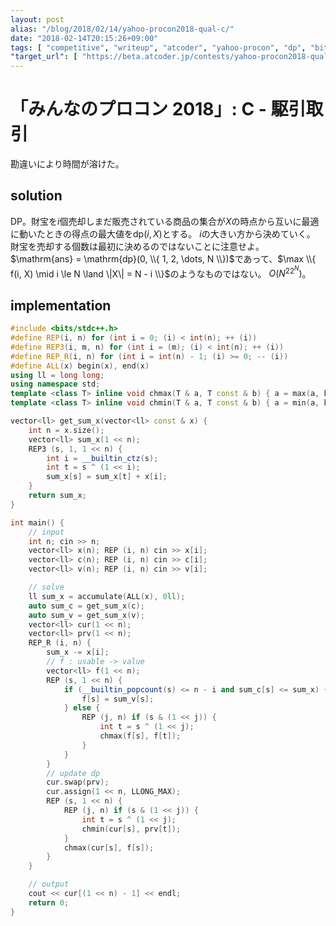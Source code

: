 ```yaml
---
layout: post
alias: "/blog/2018/02/14/yahoo-procon2018-qual-c/"
date: "2018-02-14T20:15:26+09:00"
tags: [ "competitive", "writeup", "atcoder", "yahoo-procon", "dp", "bit-dp" ]
"target_url": [ "https://beta.atcoder.jp/contests/yahoo-procon2018-qual/tasks/yahoo_procon2018_qual_c" ]
---
```


# 「みんなのプロコン 2018」: C - 駆引取引

勘違いにより時間が溶けた。

## solution

DP。財宝を$i$個売却しまだ販売されている商品の集合が$X$の時点から互いに最適に動いたときの得点の最大値を$\mathrm{dp}(i, X)$とする。
$i$の大きい方から決めていく。
財宝を売却する個数は最初に決めるのではないことに注意せよ。
$\mathrm{ans} = \mathrm{dp}(0, \\{ 1, 2, \dots, N \\})$であって、$\max \\{ f(i, X) \mid i \le N \land \|X\| = N - i \\}$のようなものではない。
$O(N^22^N)$。


## implementation

``` c++
#include <bits/stdc++.h>
#define REP(i, n) for (int i = 0; (i) < int(n); ++ (i))
#define REP3(i, m, n) for (int i = (m); (i) < int(n); ++ (i))
#define REP_R(i, n) for (int i = int(n) - 1; (i) >= 0; -- (i))
#define ALL(x) begin(x), end(x)
using ll = long long;
using namespace std;
template <class T> inline void chmax(T & a, T const & b) { a = max(a, b); }
template <class T> inline void chmin(T & a, T const & b) { a = min(a, b); }

vector<ll> get_sum_x(vector<ll> const & x) {
    int n = x.size();
    vector<ll> sum_x(1 << n);
    REP3 (s, 1, 1 << n) {
        int i = __builtin_ctz(s);
        int t = s ^ (1 << i);
        sum_x[s] = sum_x[t] + x[i];
    }
    return sum_x;
}

int main() {
    // input
    int n; cin >> n;
    vector<ll> x(n); REP (i, n) cin >> x[i];
    vector<ll> c(n); REP (i, n) cin >> c[i];
    vector<ll> v(n); REP (i, n) cin >> v[i];

    // solve
    ll sum_x = accumulate(ALL(x), 0ll);
    auto sum_c = get_sum_x(c);
    auto sum_v = get_sum_x(v);
    vector<ll> cur(1 << n);
    vector<ll> prv(1 << n);
    REP_R (i, n) {
        sum_x -= x[i];
        // f : usable -> value
        vector<ll> f(1 << n);
        REP (s, 1 << n) {
            if (__builtin_popcount(s) <= n - i and sum_c[s] <= sum_x) {
                f[s] = sum_v[s];
            } else {
                REP (j, n) if (s & (1 << j)) {
                    int t = s ^ (1 << j);
                    chmax(f[s], f[t]);
                }
            }
        }
        // update dp
        cur.swap(prv);
        cur.assign(1 << n, LLONG_MAX);
        REP (s, 1 << n) {
            REP (j, n) if (s & (1 << j)) {
                int t = s ^ (1 << j);
                chmin(cur[s], prv[t]);
            }
            chmax(cur[s], f[s]);
        }
    }

    // output
    cout << cur[(1 << n) - 1] << endl;
    return 0;
}
```
